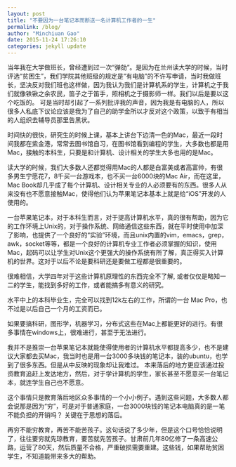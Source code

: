 ```yaml
---
layout: post
title: "不要因为一台笔记本而断送一名计算机工作者的一生"
permalink: /blog/
author: "Minchiuan Gao"
date: 2015-11-24 17:26:10
categories: jekyll update
---
```


当年我在大学做班长，曾经遭到过一次“弹劾”。是因为在兰州读大学的时候，当时评选“贫困生”，我们学院其他班级的规定是“有电脑”的不许写申请，当时我做班长，坚决反对我们班也这样做，因为我认为我们是计算机系的学生，计算机之于我们就像铁锹之余农民，笛子之于笛手，照相机之于摄影师一样。我们以后是要以这个吃饭的。 可是当时却引起了一系列批评我的声音，因为我是有电脑的人，所以很多人私底下议论应该是我为了自己的助学金所以才反对这个政策，以致于有相当的人组织去辅导员那里告黑状。

时间快的很快，研究生的时候上课，基本上讲台下边清一色的Mac，最近一段时间我都在紫金港，常常去图书馆自习，在图书馆看到编程的学生，大多数也都是用Mac，接触的本科生，只要是和计算机、设计相关的学生大多也用的是Mac。

读大学的时候，我们大多数人还都觉得用Mac的人都是白富美或者高富帅，有很多男生宁愿花7，8千买一台游戏本，也不买一台6000块的Mac Air，而在这里，Mac Book却几乎成了每个计算机、设计相关专业的人必须要有的东西。很多人从来没有也不愿意接触Mac，使得他们认为苹果笔记本基本上就是给“iOS”开发的人使用的。

一台苹果笔记本，对于本科生而言，对于提高计算机水平，真的很有帮助，因为它的工作环境上Unix的，对于操作系统、网络通信这些东西，就在平时使用中加深了影响，也提供了一个良好的“实验”环境，而且unix内置的vim，emacs，grep，awk，socket等等，都是一个良好的计算机专业工作者必须掌握的知识，使用Mac，起码可以让学生对Unix这个更强大的操作系统有所了解，真正得买入计算机的世界。这对于以后不论是要科研还是要做工程都是很重要的。

很难相信，大学四年对于这些计算机原理性的东西完全不了解, 或者仅仅是略知一二的学生，能找到多好的工作，或者能搞多有意义的研究。

水平中上的本科毕业生，完全可以找到12k左右的工作，所谓的一台 Mac Pro，也不过是以后自己一个月的工资而已。

如果要搞科研，图形学，机器学习，分布式这些在Mac上都能更好的进行。有很多事情在windows上，很难进行，甚至于无法进行。

我并不是推崇一台苹果笔记本就能使得使用者的计算机水平都提高多少，也不是建议大家都去买Mac，我当时也是用一台3000多块钱的笔记本，装的ubuntu，也学到了很多东西。但是从中反映的现象却让我难过。 本来落后的地方更应该通过投资教育追赶上发达地方，然后，对于学计算机的学生，家长甚至不愿意买一台笔记本，就连学生自己也不愿意。

这个事情只是教育落后地区众多事情的一个小小例子。遇到这些问题，大多数人都会说那是因为“穷”，可是对于普通家庭，一台3000块钱的笔记本电脑真的是一笔不能负担的开销吗？ 关键在于思想的落后。

再穷不能穷教育，再苦不能苦孩子。这句话说了多少年，但是这个口号恰恰说明了，往往要穷就先琼教育，要苦就先苦孩子。甘肃前几年80亿修了一条高速公路，运营了80天，然后质量不合格，严重破损需要重建。这些钱，如果帮助贫困学生，不知道能带来多大的帮助。
